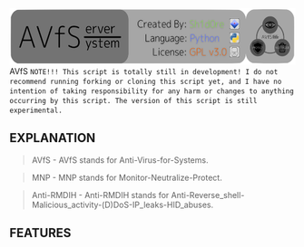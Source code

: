 <img src="/files/banner.png" height="100"></img>AVfS
```NOTE!!! This script is totally still in development! I do not recommend running forking or cloning this script yet, and I have no intention of taking responsibility for any harm or changes to anything occurring by this script. The version of this script is still experimental.```

## EXPLANATION
> AVfS       - AVfS stands for Anti-Virus-for-Systems.

> MNP        - MNP stands for Monitor-Neutralize-Protect.

> Anti-RMDIH - Anti-RMDIH stands for Anti-Reverse_shell-Malicious_activity-(D)DoS-IP_leaks-HID_abuses.

## FEATURES
